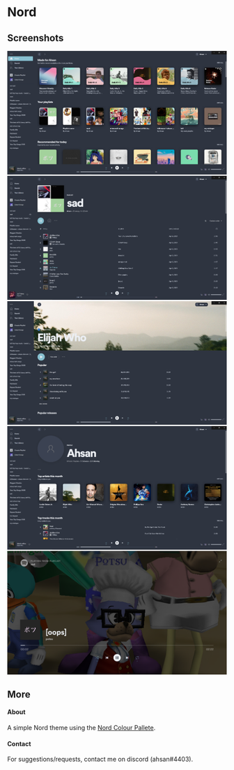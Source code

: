 # Nord

## Screenshots
![Home](./__Home.png)
![Playlist](./__Playlist.png)
![Artist](./__Artist.png)
![User](./__User.png)
![Fullscreen](./__Fullscreen.png)

## More

#### About
A simple Nord theme using the [Nord Colour Pallete](https://www.nordtheme.com/). 

#### Contact
For suggestions/requests, contact me on discord (ahsan#4403).
